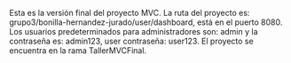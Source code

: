 Esta es la versión final del proyecto MVC. La ruta del proyecto es: grupo3/bonilla-hernandez-jurado/user/dashboard, está en el puerto 8080. 
Los usuarios predeterminados para administradores son: admin y la contraseña es: admin123, user contraseña: user123.
El proyecto se encuentra en la rama TallerMVCFinal.

